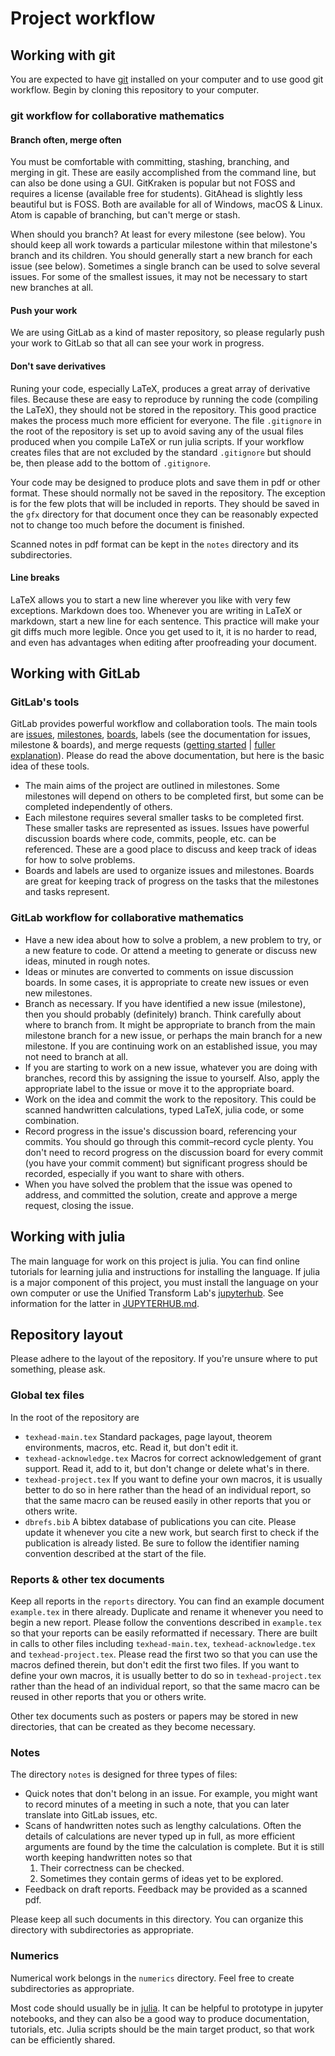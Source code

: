 # Project workflow

## Working with git

You are expected to have [git](https://git-scm.com/) installed on your computer and to use good git workflow.
Begin by cloning this repository to your computer.

### git workflow for collaborative mathematics
#### Branch often, merge often
You must be comfortable with committing, stashing, branching, and merging in git.
These are easily accomplished from the command line, but can also be done using a GUI.
GitKraken is popular but not FOSS and requires a license (available free for students).
GitAhead is slightly less beautiful but is FOSS.
Both are available for all of Windows, macOS & Linux.
Atom is capable of branching, but can't merge or stash.

When should you branch?
At least for every milestone (see below).
You should keep all work towards a particular milestone within that milestone's branch and its children.
You should generally start a new branch for each issue (see below).
Sometimes a single branch can be used to solve several issues.
For some of the smallest issues, it may not be necessary to start new branches at all.

#### Push your work
We are using GitLab as a kind of master repository, so please regularly push your work to GitLab so that all can see your work in progress.

#### Don't save derivatives
Runing your code, especially LaTeX, produces a great array of derivative files.
Because these are easy to reproduce by running the code (compiling the LaTeX), they should not be stored in the repository.
This good practice makes the process much more efficient for everyone.
The file `.gitignore` in the root of the repository is set up to avoid saving any of the usual files produced when you compile LaTeX or run julia scripts.
If your workflow creates files that are not excluded by the standard `.gitignore` but should be, then please add to the bottom of `.gitignore`.

Your code may be designed to produce plots and save them in pdf or other format.
These should normally not be saved in the repository.
The exception is for the few plots that will be included in reports.
They should be saved in the `gfx` directory for that document once they can be reasonably expected not to change too much before the document is finished.

Scanned notes in pdf format can be kept in the `notes` directory and its subdirectories.

#### Line breaks
LaTeX allows you to start a new line wherever you like with very few exceptions.
Markdown does too.
Whenever you are writing in LaTeX or markdown, start a new line for each sentence.
This practice will make your git diffs much more legible.
Once you get used to it, it is no harder to read, and even has advantages when editing after proofreading your document.

## Working with GitLab

### GitLab's tools

GitLab provides powerful workflow and collaboration tools.
The main tools are [issues](https://docs.gitlab.com/ee/user/project/issues/), [milestones](https://docs.gitlab.com/ee/user/project/milestones/), [boards](https://www.youtube.com/watch?v=UWsJ8tkHAa8), labels (see the documentation for issues, milestone & boards), and merge requests ([getting started](https://docs.gitlab.com/ee/user/project/merge_requests/getting_started.html) | [fuller explanation](https://docs.gitlab.com/ee/user/project/merge_requests/)).
Please do read the above documentation, but here is the basic idea of these tools.
* The main aims of the project are outlined in milestones.
  Some milestones will depend on others to be completed first, but some can be completed independently of others.
* Each milestone requires several smaller tasks to be completed first.
  These smaller tasks are represented as issues.
  Issues have powerful discussion boards where code, commits, people, etc. can be referenced.
  These are a good place to discuss and keep track of ideas for how to solve problems.
* Boards and labels are used to organize issues and milestones.
  Boards are great for keeping track of progress on the tasks that the milestones and tasks represent.

### GitLab workflow for collaborative mathematics

* Have a new idea about how to solve a problem, a new problem to try, or a new feature to code.
  Or attend a meeting to generate or discuss new ideas, minuted in rough notes.
* Ideas or minutes are converted to comments on issue discussion boards.
  In some cases, it is appropriate to create new issues or even new milestones.
* Branch as necessary.
  If you have identified a new issue (milestone), then you should probably (definitely) branch.
  Think carefully about where to branch from.
  It might be appropriate to branch from the main milestone branch for a new issue, or perhaps the main branch for a new milestone.
  If you are continuing work on an established issue, you may not need to branch at all.
* If you are starting to work on a new issue, whatever you are doing with branches, record this by assigning the issue to yourself.
  Also, apply the appropriate label to the issue or move it to the appropriate board.
* Work on the idea and commit the work to the repository.
  This could be scanned handwritten calculations, typed LaTeX, julia code, or some combination.
* Record progress in the issue's discussion board, referencing your commits.
  You should go through this commit&ndash;record cycle plenty.
  You don't need to record progress on the discussion board for every commit (you have your commit comment) but significant progress should be recorded, especially if you want to share with others.
* When you have solved the problem that the issue was opened to address, and committed the solution, create and approve a merge request, closing the issue.

## Working with julia

The main language for work on this project is julia.
You can find online tutorials for learning julia and instructions for installing the language.
If julia is a major component of this project, you must install the language on your own computer or use the Unified Transform Lab's [jupyterhub](https://jh.dasmithmaths.com).
See information for the latter in [JUPYTERHUB.md](JUPYTERHUB.md).

## Repository layout

Please adhere to the layout of the repository.
If you're unsure where to put something, please ask.

### Global tex files

In the root of the repository are
* `texhead-main.tex`
  Standard packages, page layout, theorem environments, macros, etc.
  Read it, but don't edit it.
* `texhead-acknowledge.tex`
  Macros for correct acknowledgement of grant support.
  Read it, add to it, but don't change or delete what's in there.
* `texhead-project.tex`
  If you want to define your own macros, it is usually better to do so in here rather than the head of an individual report, so that the same macro can be reused easily in other reports that you or others write.
* `dbrefs.bib`
  A bibtex database of publications you can cite.
  Please update it whenever you cite a new work, but search first to check if the publication is already listed.
  Be sure to follow the identifier naming convention described at the start of the file.

### Reports & other tex documents

Keep all reports in the `reports` directory.
You can find an example document `example.tex` in there already.
Duplicate and rename it whenever you need to begin a new report.
Please follow the conventions described in `example.tex` so that your reports can be easily reformatted if necessary.
There are built in calls to other files including `texhead-main.tex`, `texhead-acknowledge.tex` and `texhead-project.tex`.
Please read the first two so that you can use the macros defined therein, but don't edit the first two files.
If you want to define your own macros, it is usually better to do so in `texhead-project.tex` rather than the head of an individual report, so that the same macro can be reused in other reports that you or others write.

Other tex documents such as posters or papers may be stored in new directories, that can be created as they become necessary.

### Notes

The directory `notes` is designed for three types of files:
* Quick notes that don't belong in an issue.
  For example, you might want to record minutes of a meeting in such a note, that you can later translate into GitLab issues, etc.
* Scans of handwritten notes such as lengthy calculations.
  Often the details of calculations are never typed up in full, as more efficient arguments are found by the time the calculation is complete.
  But it is still worth keeping handwritten notes so that
  1. Their correctness can be checked.
  2. Sometimes they contain germs of ideas yet to be explored.
* Feedback on draft reports.
  Feedback may be provided as a scanned pdf.
  
Please keep all such documents in this directory.
You can organize this directory with subdirectories as appropriate.

### Numerics

Numerical work belongs in the `numerics` directory.
Feel free to create subdirectories as appropriate.

Most code should usually be in [julia](https://julialang.org/).
It can be helpful to prototype in jupyter notebooks, and they can also be a good way to produce documentation, tutorials, etc.
Julia scripts should be the main target product, so that work can be efficiently shared.
